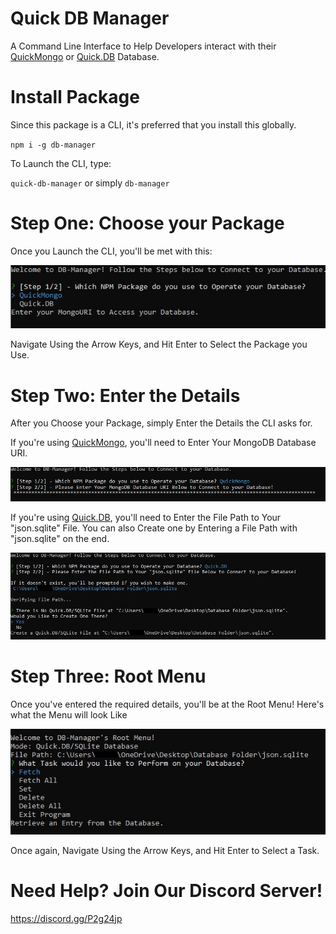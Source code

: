 # Quick DB Manager

A Command Line Interface to Help Developers interact with their [QuickMongo](https://npmjs.com/package/quickmongo) or [Quick.DB](https://npmjs.com/package/quick.db) Database.

# Install Package

Since this package is a CLI, it's preferred that you install this globally.

`npm i -g db-manager`

To Launch the CLI, type:

`quick-db-manager` or simply `db-manager`

# Step One: Choose your Package

Once you Launch the CLI, you'll be met with this:

![Select Package](https://github.com/WillTDA/DB-Manager-Package-Dev/blob/master/src/images/package_select.jpg?raw=true)

Navigate Using the Arrow Keys, and Hit Enter to Select the Package you Use.

# Step Two: Enter the Details

After you Choose your Package, simply Enter the Details the CLI asks for.

If you're using [QuickMongo](https://npmjs.com/package/quickmongo), you'll need to Enter Your MongoDB Database URI.

![Enter Details: QuickMongo](https://github.com/WillTDA/DB-Manager-Package-Dev/blob/master/src/images/details_quickmongo.jpg?raw=true)

If you're using [Quick.DB](https://npmjs.com/package/quick.db), you'll need to Enter the File Path to Your "json.sqlite" File. You can also Create one by Entering a File Path with "json.sqlite" on the end.

![Enter Details: Quick.DB](https://github.com/WillTDA/DB-Manager-Package-Dev/blob/master/src/images/details_quickdb.jpg?raw=true)

# Step Three: Root Menu

Once you've entered the required details, you'll be at the Root Menu! Here's what the Menu will look Like

![Root Menu Example](https://github.com/WillTDA/DB-Manager-Package-Dev/blob/master/src/images/menu_quickdb.jpg?raw=true)

Once again, Navigate Using the Arrow Keys, and Hit Enter to Select a Task.

# Need Help? Join Our Discord Server!

https://discord.gg/P2g24jp